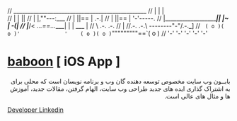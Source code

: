 //  _______________________________________________
// |                                               | |\
// |                                               | ||
// |                                               |,""---:___
// |                                               ||==  | .-.|
// |                                               ||==  | '-'-----.
// |_______________________________________________||    |~  |   -(|
// |_____________________________/<  _...==...____|    |   | ___ |
//  \\ .-.  .-. //            \|  \//.-.  .-.\\ --------"-"/.-.\_]
// ` ( o )( o )'              '    ( o )( o )`"""""""""==`( o )
//    '-'  '-'                      '-'  '-'               '-'




# [baboon](https://baboon.ir) [ iOS App ]

<p dir="rtl">
بابــون وب سایت مخصوص توسعه دهنده گان وب و برنامه نویسان است که محلی برای به اشتراک گذاری ایده های جدید طراحی وب سایت، الهام گرفتن، مقالات جدید، آموزش ها و مثال های عالی است.
</p>


[Developer Linkedin](https://www.linkedin.com/in/amir-daliri-560697119/)
